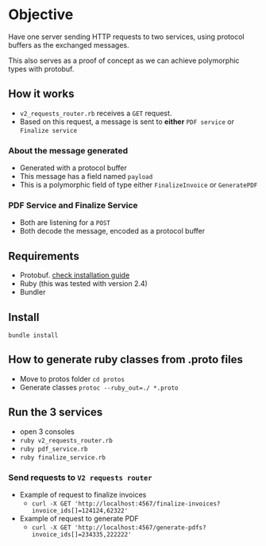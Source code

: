 # Objective

Have one server sending HTTP requests to two services, using protocol buffers as the exchanged messages.

This also serves as a proof of concept as we can achieve polymorphic types with protobuf.

## How it works

* `v2_requests_router.rb` receives a `GET` request.
* Based on this request, a message is sent to **either** `PDF service` or `Finalize service`

### About the message generated
  * Generated with a protocol buffer
  * This message has a field named `payload`
  * This is a polymorphic field of type either `FinalizeInvoice` or `GeneratePDF`

### PDF Service and Finalize Service
  * Both are listening for a `POST`
  * Both decode the message, encoded as a protocol buffer

## Requirements

* Protobuf. [check installation guide](https://github.com/protocolbuffers/protobuf)
* Ruby (this was tested with version 2.4)
* Bundler

## Install

`bundle install`

## How to generate ruby classes from .proto files

* Move to protos folder `cd protos`
* Generate classes `protoc --ruby_out=./ *.proto`

## Run the 3 services

* open 3 consoles
* `ruby v2_requests_router.rb`
* `ruby pdf_service.rb`
* `ruby finalize_service.rb`

### Send requests to `V2 requests router`

* Example of request to finalize invoices
  * `curl -X GET 'http://localhost:4567/finalize-invoices?invoice_ids[]=124124,62322'`
* Example of request to generate PDF
  * `curl -X GET 'http://localhost:4567/generate-pdfs?invoice_ids[]=234335,222222'`
